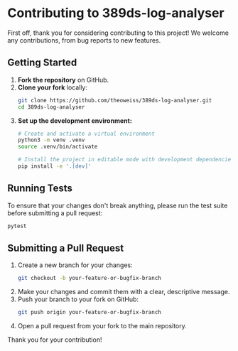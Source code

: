# Contributing to 389ds-log-analyser

First off, thank you for considering contributing to this project! We welcome any contributions, from bug reports to new features.

## Getting Started

1.  **Fork the repository** on GitHub.
2.  **Clone your fork** locally:
    ```bash
    git clone https://github.com/theoweiss/389ds-log-analyser.git
    cd 389ds-log-analyser
    ```
3.  **Set up the development environment:**
    ```bash
    # Create and activate a virtual environment
    python3 -m venv .venv
    source .venv/bin/activate

    # Install the project in editable mode with development dependencies
    pip install -e '.[dev]'
    ```

## Running Tests

To ensure that your changes don't break anything, please run the test suite before submitting a pull request:

```bash
pytest
```

## Submitting a Pull Request

1.  Create a new branch for your changes:
    ```bash
    git checkout -b your-feature-or-bugfix-branch
    ```
2.  Make your changes and commit them with a clear, descriptive message.
3.  Push your branch to your fork on GitHub:
    ```bash
    git push origin your-feature-or-bugfix-branch
    ```
4.  Open a pull request from your fork to the main repository.

Thank you for your contribution!
